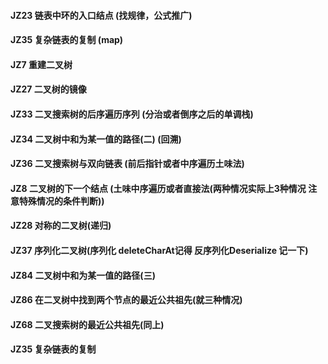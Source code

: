 #### JZ23 链表中环的入口结点 (找规律，公式推广)
#### JZ35 复杂链表的复制 (map)
#### JZ7 重建二叉树
#### JZ27 二叉树的镜像
#### JZ33 二叉搜索树的后序遍历序列 (分治或者倒序之后的单调栈)
#### JZ34 二叉树中和为某一值的路径(二) (回溯)
#### JZ36 二叉搜索树与双向链表 (前后指针或者中序遍历土味法)
#### JZ8 二叉树的下一个结点 (土味中序遍历或者直接法(两种情况实际上3种情况 注意特殊情况的条件判断))
#### JZ28 对称的二叉树(递归)
#### JZ37 序列化二叉树(序列化 deleteCharAt记得  反序列化Deserialize 记一下)
#### JZ84 二叉树中和为某一值的路径(三)
#### JZ86 在二叉树中找到两个节点的最近公共祖先(就三种情况)
#### JZ68 二叉搜索树的最近公共祖先(同上)

#### JZ35 复杂链表的复制
 